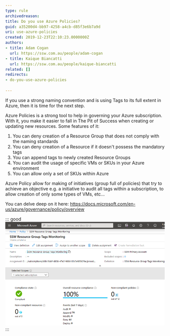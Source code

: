 ```yaml
---
type: rule
archivedreason: 
title: Do you use Azure Policies?
guid: a35200d4-bb97-4258-a4cb-d85f3e6b7a9d
uri: use-azure-policies
created: 2019-12-23T22:10:23.0000000Z
authors:
- title: Adam Cogan
  url: https://ssw.com.au/people/adam-cogan
- title: Kaique Biancatti
  url: https://ssw.com.au/people/kaique-biancatti
related: []
redirects:
- do-you-use-azure-policies

---
```


If you use a strong naming convention and is using Tags to its full extent in Azure, then it is time for the next step.

Azure Policies is a strong tool to help in governing your Azure subscription. With it, you make it easier to fall in The Pit of Success when creating or updating new resources. Some features of it:

<!--endintro-->

1. You can deny creation of a Resource Group that does not comply with the naming standards
2. You can deny creation of a Resource if it doesn't possess the mandatory tags
3. You can append tags to newly created Resource Groups
4. You can audit the usage of specific VMs or SKUs in your Azure environment
5. You can allow only a set of SKUs within Azure


Azure Policy allow for making of initiatives (group full of policies) that try to achieve an objective e.g. a initiative to audit all tags within a subscription, to allow creation of only some types of VMs, etc...

You can delve deep on it here: https://docs.microsoft.com/en-us/azure/governance/policy/overview


::: good  
![Figure: Good Example - A fully compliant initiative in Azure Policy"](/rules/use-azure-policies/compliant-initiative-azure-policy.png)  
:::

